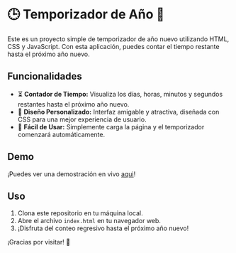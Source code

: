 # 🕒 Temporizador de Año 🎉

Este es un proyecto simple de temporizador de año nuevo utilizando HTML, CSS y JavaScript. Con esta aplicación, puedes contar el tiempo restante hasta el próximo año nuevo.

## Funcionalidades

- ⏳ **Contador de Tiempo:** Visualiza los días, horas, minutos y segundos restantes hasta el próximo año nuevo.
- 🎨 **Diseño Personalizado:** Interfaz amigable y atractiva, diseñada con CSS para una mejor experiencia de usuario.
- 🚀 **Fácil de Usar:** Simplemente carga la página y el temporizador comenzará automáticamente.

## Demo

¡Puedes ver una demostración en vivo [aqui](https://juandavid631.github.io/Clones_App-s/Temporizador/index.html)!

## Uso

1. Clona este repositorio en tu máquina local.
2. Abre el archivo `index.html` en tu navegador web.
3. ¡Disfruta del conteo regresivo hasta el próximo año nuevo!

¡Gracias por visitar! 👋

